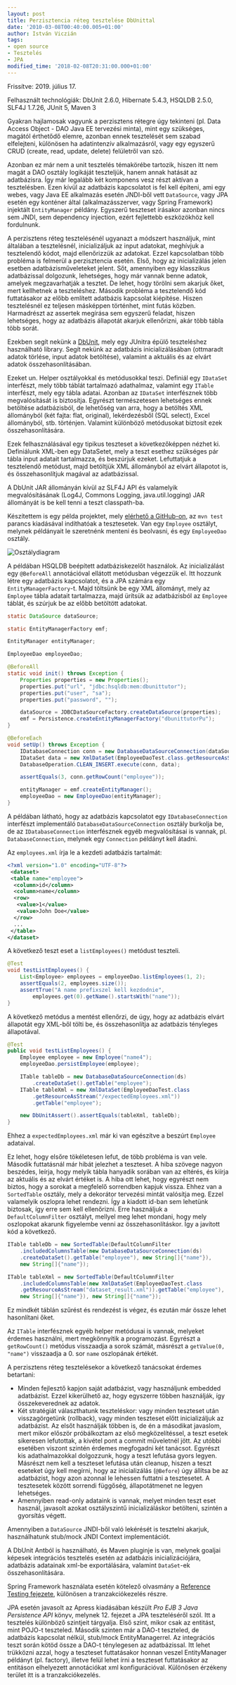 ```yaml
---
layout: post
title: Perzisztencia réteg tesztelése DbUnittal
date: '2010-03-08T00:40:00.005+01:00'
author: István Viczián
tags:
- open source
- Tesztelés
- JPA
modified_time: '2018-02-08T20:31:00.000+01:00'
---
```


Frissítve: 2019. július 17.

Felhasznált technológiák: DbUnit 2.6.0, Hibernate 5.4.3, HSQLDB 2.5.0,
SLF4J 1.7.26, JUnit 5, Maven 3

Gyakran hajlamosak vagyunk a perzisztens rétegre úgy tekinteni (pl. Data
Access Object - DAO Java EE tervezési minta), mint egy szükséges, magától
érthetődő elemre, azonban ennek tesztelését sem szabad elfelejteni,
különösen ha adatintenzív alkalmazásról, vagy egy egyszerű CRUD (create,
read, update, delete) felületről van szó.

Azonban ez már nem a unit tesztelés témakörébe tartozik, hiszen itt nem
magát a DAO osztály logikáját teszteljük, hanem annak hatását az
adatbázisra. Így már legalább két komponens vesz részt aktívan a
tesztelésben. Ezen kívül az adatbázis kapcsolatot is fel kell építeni,
ami egy webes, vagy Java EE alkalmazás esetén JNDI-ből vett `DataSource`,
vagy JPA esetén egy konténer által (alkalmazásszerver, vagy Spring Framework)
injektált `EntityManager` példány. Egyszerű teszteset írásakor azonban
nincs sem JNDI, sem dependency injection, ezért fejlettebb eszközökhöz
kell fordulnunk.

A perzisztens réteg tesztelésénél ugyanazt a módszert használjuk, mint
általában a tesztelésnél, inicializáljuk az input adatokat, meghívjuk a
tesztelendő kódot, majd ellenőrizzük az adatokat. Ezzel kapcsolatban
több probléma is felmerül a perzisztencia esetén. Első, hogy az
inicializálás jelen esetben adatbázisműveleteket jelent. Sőt, amennyiben
egy klasszikus adatbázissal dolgozunk, lehetséges, hogy már vannak benne
adatok, amelyek megzavarhatják a tesztet. De lehet, hogy törölni sem
akarjuk őket, mert kellhetnek a teszteléshez. Második probléma a
tesztelendő kód futtatásakor az előbb említett adatbázis kapcsolat
kiépítése. Hiszen tesztelésnél ez teljesen másképpen történhet, mint
futás közben. Harmadrészt az assertek megírása sem egyszerű feladat,
hiszen lehetséges, hogy az adatbázis állapotát akarjuk ellenőrizni, akár
több tábla több sorát.

Ezekben segít nekünk a [DbUnit](http://www.dbunit.org/), mely egy
JUnitra épülő teszteléshez használható library. Segít nekünk az
adatbázis inicializálásában (ottmaradt adatok törlése, input adatok
betöltése), valamint a aktuális és az elvárt adatok összehasonlításában.

Ezeket un. Helper osztályokkal és metódusokkal teszi. Definiál egy
`IDataSet` interfészt, mely több táblát tartalmazó adathalmaz, valamint
egy `ITable` interfészt, mely egy tábla adatai. Azonban az `IDataSet` interfésznek több
megvalósítását is biztosítja. Egyrészt természetesen lehetséges ennek
betöltése adatbázisból, de lehetőség van arra, hogy a betöltés XML
állományból (két fajta: flat, original), lekérdezésből (SQL select),
Excel állományból, stb. történjen. Valamint különböző metódusokat
biztosít ezek összehasonlítására.

Ezek felhasználásával egy tipikus teszteset a következőképpen nézhet ki.
Definiálunk XML-ben egy DataSetet, mely a teszt esethez szükséges pár
tábla input adatait tartalmazza, és beszúrjuk ezeket. Lefuttatjuk a
tesztelendő metódust, majd betöltjük XML állományból az elvárt állapotot
is, és összehasonlítjuk magával az adatbázissal.

A DbUnit JAR állományán kívül az SLF4J
API és valamelyik megvalósításának (Log4J, Commons Logging,
java.util.logging) JAR állományát is be kell tenni a teszt
classpath-ba.

Készítettem is egy példa projektet, mely [elérhető a
GitHub-on](https://github.com/vicziani/jtechlog-dbunit), az `mvn test`
parancs kiadásával indíthatóak a tesztesetek. Van egy `Employee` osztályt,
melynek példányait le szeretnénk menteni és beolvasni, és egy
`EmployeeDao` osztály.

![Osztálydiagram](/artifacts/posts/2010-03-08-dbunit/dbunit.png)

A példában HSQLDB beépített adatbáziskezelőt használok. Az inicializálást
egy `@BeforeAll` annotációval ellátott metódusban végezzük el. Itt hozzunk létre egy
adatbázis kapcsolatot, és a JPA számára egy `EntityManagerFactory`-t. Majd
töltsünk be egy XML állományt, mely az `Employee` tábla adatait
tartalmazza, majd ürítsük az adatbázisból az `Employee` táblát, és szúrjuk
be az előbb betöltött adatokat.

```java
static DataSource dataSource;

static EntityManagerFactory emf;

EntityManager entityManager;

EmployeeDao employeeDao;

@BeforeAll
static void init() throws Exception {
    Properties properties = new Properties();
    properties.put("url", "jdbc:hsqldb:mem:dbunittutor");
    properties.put("user", "sa");
    properties.put("password", "");

    dataSource = JDBCDataSourceFactory.createDataSource(properties);
    emf = Persistence.createEntityManagerFactory("dbunittutorPu");
}

@BeforeEach
void setUp() throws Exception {
    IDatabaseConnection conn = new DatabaseDataSourceConnection(dataSource);
    IDataSet data = new XmlDataSet(EmployeeDaoTest.class.getResourceAsStream("/employees.xml"));
    DatabaseOperation.CLEAN_INSERT.execute(conn, data);

    assertEquals(3, conn.getRowCount("employee"));

    entityManager = emf.createEntityManager();
    employeeDao = new EmployeeDao(entityManager);
}
```

A példában látható, hogy az adatbázis kapcsolatot egy
`IDatabaseConnection` interfészt implementáló `DatabaseDataSourceConnection`
osztály burkolja be, de az `IDatabaseConnection` interfésznek egyéb
megvalósításai is vannak, pl. `DatabaseConnection`, melynek egy `Connection`
példányt kell átadni.

Az `employees.xml` írja le a kezdeti adatbázis tartalmát:

```xml
<?xml version="1.0" encoding="UTF-8"?>
 <dataset>
 <table name="employee">
  <column>id</column>
  <column>name</column>
  <row>
   <value>1</value>
   <value>John Doe</value>
  </row>
  ...
 </table>
</dataset>
```

A következő teszt eset a `listEmployees()` metódust teszteli.

```java
@Test
void testListEmployees() {
    List<Employee> employees = employeeDao.listEmployees(1, 2);
    assertEquals(2, employees.size());
    assertTrue("A name prefixszel kell kezdodnie",
        employees.get(0).getName().startsWith("name"));
}
```

A következő metódus a mentést ellenőrzi, de úgy, hogy az adatbázis
elvárt állapotát egy XML-ből tölti be, és összehasonlítja az adatbázis
tényleges állapotával.

```java
@Test
public void testListEmployees() {
    Employee employee = new Employee("name4");
    employeeDao.persistEmployee(employee);

    ITable tableDb = new DatabaseDataSourceConnection(ds)
        .createDataSet().getTable("employee");
    ITable tableXml = new XmlDataSet(EmployeeDaoTest.class
        .getResourceAsStream("/expectedEmployees.xml"))
        .getTable("employee");

    new DbUnitAssert().assertEquals(tableXml, tableDb);
}
```

Ehhez a `expectedEmployees.xml` már ki van egészítve a beszúrt `Employee`
adataival.

Ez lehet, hogy elsőre tökéletesen lefut, de több probléma is van vele.
Második futtatásnál már hibát jelezhet a teszteset. A hiba szövege
nagyon beszédes, leírja, hogy melyik tábla hanyadik sorában van az
eltérés, és kiírja az aktuális és az elvárt értéket is. A hiba ott
lehet, hogy egyrészt nem biztos, hogy a sorokat a megfelelő sorrendben
kapjuk vissza. Ehhez van a `SortedTable` osztály, mely a dekorátor
tervezési mintát valósítja meg. Ezzel valamelyik oszlopra lehet
rendezni. Így a kiadott id-ban sem lehetünk biztosak, így
erre sem kell ellenőrizni. Erre használjuk a `DefaultColumnFilter`
osztályt, mellyel meg lehet mondani, hogy mely oszlopokat akarunk
figyelembe venni az összehasonlításkor. Így a javított kód a következő.

```java
ITable tableDb = new SortedTable(DefaultColumnFilter
    .includedColumnsTable(new DatabaseDataSourceConnection(ds)
    .createDataSet().getTable("employee"), new String[]{"name"}),
    new String[]{"name"});

ITable tableXml = new SortedTable(DefaultColumnFilter
    .includedColumnsTable(new XmlDataSet(EmployeeDaoTest.class
    .getResourceAsStream("dataset_result.xml")).getTable("employee"),
    new String[]{"name"}), new String[]{"name"});
```

Ez mindkét táblán szűrést és rendezést is végez, és ezután már össze
lehet hasonlítani őket.

Az `ITable` interfésznek egyéb helper metódusai is vannak, melyeket
érdemes használni, mert megkönnyítik a programozást. Egyrészt a
`getRowCount()` metódus visszaadja a sorok számát, másrészt a `getValue(0,
"name")` visszaadja a 0. sor `name` oszlopának értékét.

A perzisztens réteg tesztelésekor a következő tanácsokat érdemes
betartani:

-   Minden fejlesztő kapjon saját adatbázist, vagy használjunk
    embedded adatbázist. Ezzel kikerülhető az, hogy egyszerre többen
    használják, így összekeverednek az adatok.
-   Két stratégiát választhatunk teszteléskor: vagy minden teszteset
    után visszagörgetünk (rollback), vagy minden teszteset előtt
    inicializáljuk az adatbázist. Az elsőt használják többen is, de én a
    másodikat javaslom, mert mikor először próbálkoztam az első
    megközelítéssel, a teszt esetek sikeresen lefutottak, a kivétel pont
    a commit műveletnél jött. Az utóbbi esetében viszont szintén érdemes
    megfogadni két tanácsot. Egyrészt kis adathalmazokkal dolgozzunk,
    hogy a teszt lefutása gyors legyen. Másrészt nem kell a teszteset
    lefutása után cleanup, hiszen a teszt eseteket úgy kell megírni,
    hogy az inicializálás (`@Before`) úgy állítsa be az adatbázist, hogy
    azon azonnal le lehessen futtatni a tesztesetet. A tesztesetek
    között sorrendi függőség, állapotátmenet ne legyen lehetséges.
-   Amennyiben read-only adataink is vannak, melyet minden teszt eset
    használ, javasolt azokat osztályszintű inicializáláskor betölteni,
    szintén a gyorsítás végett.

Amennyiben a `DataSource` JNDI-ből való lekérését is tesztelni akarjuk,
használhatunk stub/mock JNDI Context implementációt.

A DbUnit Antból is használható, és Maven pluginje is van, melynek
goaljai képesek integrációs tesztelés esetén az adatbázis
inicializációjára, adatbázis adatainak xml-be exportálására, valamint
`DataSet`-ek összehasonlítására.

Spring Framework használata esetén kötelező olvasmány a [Reference Testing
fejezete](https://docs.spring.io/spring/docs/current/spring-framework-reference/testing.html#integration-testing),
különösen a tranzakciókezelés részre.

JPA esetén javasolt az Apress kiadásában készült *Pro EJB 3 Java
Persistence API* könyv, melynek 12. fejezet a JPA teszteléséről szól. Itt
a tesztelés különböző szintjeit tárgyalja. Első szint, mikor csak az
entitást, mint POJO-t teszteled. Második szinten már a DAO-t teszteled,
de adatbázis kapcsolat nélkül, stub/mock EntityManagerrel. Az
integrációs teszt során kötöd össze a DAO-t ténylegesen az adatbázissal.
Itt lehet trükközni azzal, hogy a teszteset futtatásakor honnan veszel
EntityManager példányt (pl. factory), illetve felül lehet írni a
teszteset futtatásakor az entitáson elhelyezett annotációkat xml
konfigurációval. Különösen érzékeny terület itt is a tranzakciókezelés.
